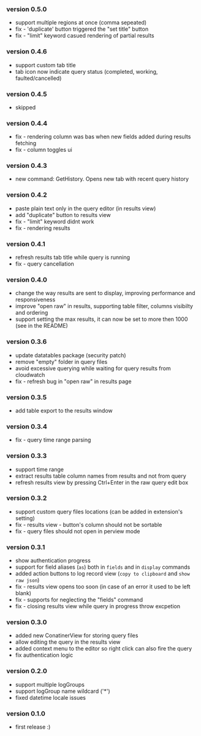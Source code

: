 ### version 0.5.0
- support multiple regions at once (comma sepeated)
- fix - 'duplicate' button triggered the "set title" button
- fix - "limit" keyword casued rendering of partial results

### version 0.4.6
- support custom tab title
- tab icon now indicate query status (completed, working, faulted/cancelled)

### version 0.4.5
- skipped

### version 0.4.4
- fix - rendering column was bas when new fields added during results fetching
- fix - column toggles ui

### version 0.4.3
- new command: GetHistory. Opens new tab with recent query history

### version 0.4.2
- paste plain text only in the query editor (in results view)
- add "duplicate" button to results view
- fix - "limit" keyword didnt work
- fix - rendering results

### version 0.4.1
- refresh results tab title while query is running
- fix - query cancellation

### version 0.4.0
- change the way results are sent to display, improving performance and responsiveness
- improve "open raw" in results, supporting table filter, columns visibilty and ordering
- support setting the max results, it can now be set to more then 1000 (see in the README)

### version 0.3.6
- update datatables package (security patch)
- remove "empty" folder in query files
- avoid excessive querying while waiting for query results from cloudwatch
- fix - refresh bug in "open raw" in results page

### version 0.3.5
- add table export to the results window

### version 0.3.4
- fix - query time range parsing

### version 0.3.3
- support time range
- extract results table column names from results and not from query
- refresh results view by pressing Ctrl+Enter in the raw query edit box

### version 0.3.2
- support custom query files locations (can be added in extension's setting)
- fix - results view - button's column should not be sortable
- fix - query files should not open in perview mode

### version 0.3.1
- show authentication progress
- support for field aliases (`as`) both in `fields` and in `display` commands
- added action buttons to log record view (`copy to clipboard` and `show raw json`)
- fix - results view opens too soon (in case of an error it used to be left blank)
- fix - supports for neglecting the "fields" command
- fix - closing results view while query in progress throw excpetion

### version 0.3.0
- added new ConatinerView for storing query files
- allow editing the query in the results view
- added context menu to the editor so right click can also fire the query
- fix authentication logic

### version 0.2.0
- support multiple logGroups 
- support logGroup name wildcard ('*')
- fixed datetime locale issues

### version 0.1.0
- first release :)